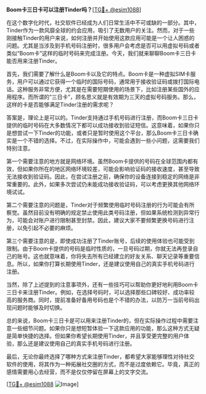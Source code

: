 **Boom卡三日卡可以注册Tinder吗？**[[TG💪+ @esim1088](https://t.me/s/esim1088)]

在这个数字化时代，社交软件已经成为人们日常生活中不可或缺的一部分。其中，Tinder作为一款风靡全球的约会应用，吸引了无数用户的关注。然而，对于一些刚接触Tinder的用户来说，如何注册并开始使用这款应用可能是一个让人困惑的问题。尤其是当涉及到手机号码注册时，很多用户会考虑是否可以用虚拟号码或者类似“Boom卡”这样的临时号码来完成注册。今天，我们就来聊聊Boom卡三日卡能否用来注册Tinder。

首先，我们需要了解什么是Boom卡以及它的特点。Boom卡是一种虚拟SIM卡服务，用户可以通过它获得一个临时的国际号码，通常用于接收验证码或拨打国际电话。这种服务非常方便，尤其是在需要短期使用的场景下，比如注册某些国外的应用程序。而所谓的“三日卡”，顾名思义就是有效期为三天的虚拟号码服务。那么，这样的卡是否能够满足Tinder注册的需求呢？

答案是，理论上是可以的。Tinder支持通过手机号码进行注册，而Boom卡三日卡提供的临时号码在大多数情况下都可以成功接收到验证短信。这意味着，如果你只是想尝试一下Tinder的功能，或者只是暂时使用这个平台，那么Boom卡三日卡确实是一个不错的选择。不过，在实际操作中，可能会遇到一些小问题，这需要我们特别注意。

第一个需要注意的地方就是网络环境。虽然Boom卡提供的号码在全球范围内都有效，但如果你所在的地区网络环境较差，可能会影响验证码的接收速度，甚至导致无法接收到验证码。因此，在尝试注册之前，确保你的设备连接到稳定的网络是非常重要的。此外，如果多次尝试仍未能成功接收验证码，可以考虑更换其他网络环境试试。

第二个需要注意的问题是，Tinder对于频繁使用临时号码注册的行为可能会有所察觉。虽然目前没有明确的规定禁止使用此类号码注册，但如果系统检测到异常行为，可能会对账户进行限制甚至封禁。因此，建议大家不要频繁更换号码进行注册，以免引起不必要的麻烦。

第三个需要注意的是，即使成功注册了Tinder账号，后续的使用体验也可能受到限制。由于Boom卡提供的号码是临时性质的，一旦号码过期，你就无法再登录自己的账号。这也就意味着，你将失去所有已经建立的好友关系、聊天记录等重要信息。所以，如果你打算长期使用Tinder，还是建议使用自己的真实手机号码进行注册。

当然，除了上述提到的注意事项外，还有一些技巧可以帮助你更好地利用Boom卡三日卡来注册Tinder。例如，在选择号码时，可以选择那些口碑较好、成功率较高的服务商。同时，提前准备好备用号码也是个不错的办法，以防万一当前号码出现问题时能够及时切换。

总的来说，Boom卡三日卡是可以用来注册Tinder的，但在实际操作过程中需要注意一些细节问题。如果你只是想短暂体验一下这款应用的功能，那么这种方式无疑是简单快捷的选择。但如果你希望长期使用Tinder，并且享受更完整的用户体验，那么还是建议使用自己的真实手机号码进行注册。

最后，无论你最终选择了哪种方式来注册Tinder，都希望大家能够理性对待社交软件的使用，将其作为一种拓展社交圈的方式，而不是过度依赖它。毕竟，真正的感情需要用心去经营，而不是仅仅停留在屏幕上的文字交流。

[[TG💪+ @esim1088](https://t.me/s/esim1088) ![Image](https://i.postimg.cc/4NQfJmqS/Snipaste-2025-05-13-00-14-12.png)]